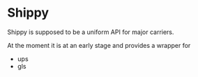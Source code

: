 # Shippy

Shippy is supposed to be a uniform API for major carriers.

At the moment it is at an early stage and provides a wrapper for

* ups
* gls

